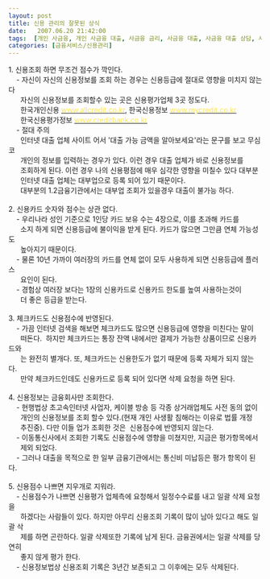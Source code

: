 ```yaml
---
layout: post
title: 신용 관리의 잘못된 상식
date:   2007.06.20 21:42:00
tags:  [개인 사금융, 개인 사금융 대출, 사금융 금리, 사금융 대출, 사금융 대출 상담, 사금융 상담]
categories: [금융서비스/신용관리]
---
```


<div>1. 신용조회 하면 무조건 점수가 깍인다.</div><div>&nbsp; &nbsp; - 자신이 자신의 신용정보를 조회 하는 경우는 신용등급에 절대로 영향을 미치지 않는다</div><div>&nbsp; &nbsp; &nbsp; 자신의 신용정보를 조회할수 있는 곳은 신용평가업체 3곳 정도다.</div><div>&nbsp; &nbsp; &nbsp; 한국개인신용 <a href="http://www.allcredit.co.kr/"><span style="color: rgb(255, 229, 83);">www.allcredit.co.kr</span></a>, 한국신용정보 <a href="http://www.mycredit.co.kr/"><span style="color: rgb(255, 229, 83);">www.mycredit.co.kr</span></a> <br>&nbsp; &nbsp; &nbsp; 한국신용평가정보 <a href="http://www.creditbank.co.kr/"><span style="color: rgb(255, 229, 83);">www.creditbank.co.kr</span></a></div><div>&nbsp; &nbsp; - 절대 주의</div><div>&nbsp; &nbsp; &nbsp; 인터넷 대출 업체 사이트 어서 '대출 가능 금액을 알아보세요'라는 문구를 보고 무심코</div><div>&nbsp; &nbsp; &nbsp; 개인의 정보를 입력하는 경우가 있다. 이런 경우 대출 업체가 바로 신용정보를 <br>&nbsp; &nbsp; &nbsp; 조회하게 된다. 이런 경우 나의 신용평점에 매우 심각한 영향을 미칠수 있다 대부분 <br>&nbsp; &nbsp; &nbsp; 인터넷 대출 업체는 대부업으로 등록 되어 있기 때문이다. <br>&nbsp; &nbsp; &nbsp; 대부분의 1.2금융기관에서는 대부업 조회가 있을경우 대출이 불가능 하다.</div><div>&nbsp;</div><div>2. 신용카드 숫자와 점수는 상관 없다.</div><div>&nbsp; &nbsp; - 우리나라 성인 기준으로 1인당 카드 보유 수는 4장으로, 이를 초과해 카드를 <br>&nbsp; &nbsp; &nbsp; 소지 하게 되면 신용등급에 불이익을 받게 된다. 카드가 많으면 그만큼 연체 가능성도 <br>&nbsp; &nbsp; &nbsp; 높아지기 때문이다.</div><div>&nbsp; &nbsp; - 물론 10년 가까이 여러장의 카드를 연체 없이 모두 사용하게 되면 신용등급에 플러스 <br>&nbsp; &nbsp; &nbsp; 요인이 된다.</div><div>&nbsp; &nbsp; - 경험상 여러장 보다는 1장의 신용카드로 신용카드 한도를 높여 사용하는것이 <br>&nbsp; &nbsp; &nbsp; 더 좋은 등급을 받는다. </div><div>&nbsp;</div><div>3. 체크카드도 신용점수에 반영된다.</div><div>&nbsp; &nbsp; - 가끔 인터넷 검색을 해보면 체크카드도 많으면 신용등급에 영향을 미친다는 말이 <br>&nbsp; &nbsp; &nbsp; 떠돈다. &nbsp;하지만 체크카드는 통장 잔액 내에서만 결제가 가능한 상품이므로 신용카드와<br>&nbsp; &nbsp; &nbsp; 는 완전히 별개다. 또, 체크카드는 신용한도가 없기 때문에 등록 자체가 되지 않는다. <br>&nbsp; &nbsp; &nbsp; 만약 체크카드인데도 신용카드로 등록 되어 있다면 삭제 요청을 하면 된다.</div><div>&nbsp;</div><div>4. 신용정보는 금융회사만 조회한다.</div><div>&nbsp; &nbsp; - 현행법상 초고속인터넷 사업자, 케이블 방송 등 각종 상거래업체도 사전 동의 없이 <br>&nbsp; &nbsp; &nbsp; 개인의 신용정보를 조회 할수 있다.(현재 개인 사생활 침해라는 이유로 법률 개정 <br>&nbsp; &nbsp; &nbsp; 추진중). 다만 이들 업가 조회한 것은&nbsp; 신용점수에 반영되지 않는다. </div><div>&nbsp; &nbsp; - 이동통신사에서 조회한 기록도 신용점수에 영향을 미쳤지만, 지금은 평가항목에서 <br>&nbsp; &nbsp; &nbsp; 제외 되었다.</div><div>&nbsp; &nbsp; - 그러나 대출을 목적으로 한 일부 금융기관에서는 통신비 미납등은 평가 항목이 된다.</div><div>&nbsp;</div><div>5. 신용점수 나쁘면 지우개로 지워라.</div><div>&nbsp; &nbsp; - 신용점수가 나쁘면 신용평가 업체측에 요청해서 일정수수료를 내고 일괄 삭제 요청을 <br>&nbsp; &nbsp; &nbsp; 하겠다는 사람들이 있다. 하지만 아무리 신용조회 기록이 많이 남아 있다고 해도 일괄 삭<br>&nbsp; &nbsp; &nbsp; 제를 하면 곤란하다. 일괄 삭제또한 기록에 남게 된다. 금융권에서는 일괄 삭제를 당연히<br>&nbsp; &nbsp; &nbsp; 좋지 않게 평가 한다.</div><div>&nbsp; &nbsp; - 신용정보법상 신용조회 기록은 3년간 보존되고 그 이후에는 모두 삭제된다.<br></div>